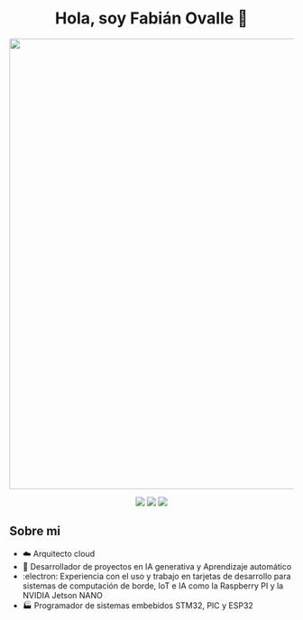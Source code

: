<div id="Saldo" align="center">
  <h1 aling="center">Hola, soy Fabián Ovalle 👋</h1>
</div>

<div id="header" align="center">
  <img decoding="async" src="https://objectstorage.sa-saopaulo-1.oraclecloud.com/n/griou1bnai9l/b/ImageHub/o/Banner_GitHub_RobotIA(1).jpg" width="800"/>
</div>


<div id="badges" align="center">
  
  [![](https://img.shields.io/badge/LinkedIn-0077B5?style=for-the-badge&logo=linkedin&logoColor=white)](https://www.linkedin.com/)
  [![](https://img.shields.io/badge/Hugging_Face-yelow?style=for-the-badge&logo=huggingface&logoColor=white)](https://huggingface.co/FabianOvalle/) 
  [![](https://img.shields.io/badge/YouTube-red?style=for-the-badge&logo=youtube&logoColor=white)](https://www.youtube.com/)
 
  
</div>


## Sobre mi

+ :cloud: Arquitecto cloud
+ :hammer: Desarrollador de proyectos en IA generativa y Aprendizaje automático
+ :electron: Experiencia con el uso y trabajo en tarjetas de desarrollo para sistemas de computación de borde, IoT e IA como la Raspberry PI y la NVIDIA Jetson NANO
+ :factory: Programador de sistemas embebidos STM32, PIC y ESP32

<!--
**Dragosany2022/Dragosany2022** is a ✨ _special_ ✨ repository because its `README.md` (this file) appears on your GitHub profile.

Here are some ideas to get you started:

- 🔭 I’m currently working on ...
- 🌱 I’m currently learning ...
- 👯 I’m looking to collaborate on ...
- 🤔 I’m looking for help with ...
- 💬 Ask me about ...
- 📫 How to reach me: ...
- 😄 Pronouns: ...
- ⚡ Fun fact: ...
-->
